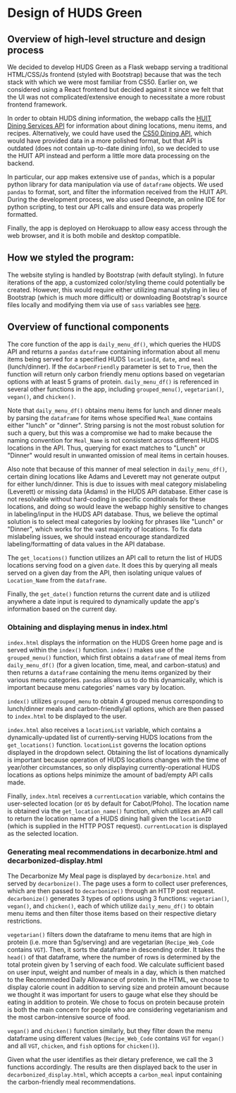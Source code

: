 # Design of HUDS Green

## Overview of high-level structure and design process

We decided to develop HUDS Green as a Flask webapp serving a traditional HTML/CSS/Js frontend (styled with Bootstrap) because that was the tech stack with which we were most familiar from CS50. Earlier on, we considered using a React frontend but decided against it since we felt that the UI was not complicated/extensive enough to necessitate a more robust frontend framework.

In order to obtain HUDS dining information, the webapp calls the [HUIT Dining Services API](https://portal.apis.huit.harvard.edu/dining-overview) for information about dining locations, menu items, and recipes. Alternatively, we could have used the [CS50 Dining API](https://cs50.readthedocs.io/api/dining/), which would have provided data in a more polished format, but that API is outdated (does not contain up-to-date dining info), so we decided to use the HUIT API instead and perform a little more data processing on the backend.

In particular, our app makes extensive use of `pandas`, which is a popular python library for data manipulation via use of `dataframe` objects. We used `pandas` to format, sort, and filter the information received from the HUIT API. During the development process, we also used Deepnote, an online IDE for python scripting, to test our API calls and ensure data was properly formatted.

Finally, the app is deployed on Herokuapp to allow easy access through the web browser, and it is both mobile and desktop compatible.

## How we styled the program:

The website styling is handled by Bootstrap (with default styling). In future iterations of the app, a customized color/styling theme could potentially be created. However, this would require either utilizing manual styling in lieu of Bootstrap (which is much more difficult) or downloading Bootstrap's source files locally and modifying them via use of `sass` variables see [here](https://getbootstrap.com/docs/4.0/getting-started/theming/).

## Overview of functional components

The core function of the app is `daily_menu_df()`, which queries the HUDS API and returns a `pandas` `dataframe` containing information about all menu items being served for a specified HUDS `locationId`, `date`, and `meal` (lunch/dinner). If the `doCarbonFriendly` parameter is set to `True`, then the function will return only carbon friendly menu options based on vegetarian options with at least 5 grams of protein. `daily_menu_df()` is referenced in several other functions in the app, including `grouped_menu()`, `vegetarian()`, `vegan()`, and `chicken()`.

Note that `daily_menu_df()` obtains menu items for lunch and dinner meals by parsing the `dataframe` for items whose specified `Meal_Name` contains either "lunch" or "dinner". String parsing is not the most robust solution for such a query, but this was a compromise we had to make because the naming convention for `Meal_Name` is not consistent across different HUDS locations in the API. Thus, querying for exact matches to "Lunch" or "Dinner" would result in unwanted omission of meal items in certain houses.

Also note that because of this manner of meal selection in `daily_menu_df()`, certain dining locations like Adams and Leverett may not generate output for either lunch/dinner. This is due to issues with meal category mislabeling (Leverett) or missing data (Adams) in the HUDS API database. Either case is not resolvable without hard-coding in specific conditionals for these locations, and doing so would leave the webapp highly sensitive to changes in labeling/input in the HUDS API database. Thus, we believe the optimal solution is to select meal categories by looking for phrases like "Lunch" or "Dinner", which works for the vast majority of locations. To fix data mislabeling issues, we should instead encourage standardized labeling/formatting of data values in the API database.

The `get_locations()` function utilizes an API call to return the list of HUDS locations serving food on a given `date`. It does this by querying all meals served on a given day from the API, then isolating unique values of `Location_Name` from the `dataframe`.

Finally, the `get_date()` function returns the current date and is utilized anywhere a date input is required to dynamically update the app's information based on the current day.

### Obtaining and displaying menus in index.html

`index.html` displays the information on the HUDS Green home page and is served within the `index()` function. `index()` makes use of the `grouped_menu()` function, which first obtains a `dataframe` of meal items from `daily_menu_df()` (for a given location, time, meal, and carbon-status) and then returns a `dataframe` containing the menu items organized by their various menu categories. `pandas` allows us to do this dynamically, which is important because menu categories' names vary by location.

`index()` utilizes `grouped_menu` to obtain 4 grouped menus corresponding to lunch/dinner meals and carbon-friendly/all options, which are then passed to `index.html` to be displayed to the user.

`index.html` also receives a `locationList` variable, which contains a dynamically-updated list of currently-serving HUDS locations from the `get_locations()` function. `locationList` governs the location options displayed in the dropdown select. Obtaining the list of locations dynamically is important because operation of HUDS locations changes with the time of year/other circumstances, so only displaying currently-operational HUDS locations as options helps minimize the amount of bad/empty API calls made.

Finally, `index.html` receives a `currentLocation` variable, which contains the user-selected location (or `05` by default for Cabot/Pfoho). The location name is obtained via the `get_location_name()` function, which utilizes an API call to return the location name of a HUDS dining hall given the `locationID` (which is supplied in the HTTP POST request). `currentLocation` is displayed as the selected location.

### Generating meal recommendations in decarbonize.html and decarbonized-display.html

The Decarbonize My Meal page is displayed by `decarbonize.html` and served by `decarbonize()`. The page uses a form to collect user preferences, which are then passed to `decarbonize()` through an HTTP post request. `decarbonize()` generates 3 types of options using 3 functions: `vegetarian()`, `vegan()`, and `chicken()`, each of which utilize `daily_menu_df()` to obtain menu items and then filter those items based on their respective dietary restrictions.

`vegetarian()` filters down the dataframe to menu items that are high in protein (i.e. more than 5g/serving) and are vegetarian (`Recipe_Web_Code` contains `VGT`). Then, it sorts the dataframe in descending order. It takes the `head()` of that dataframe, where the number of rows is determined by the total protein given by 1 serving of each food. We calculate sufficient based on user input, weight and number of meals in a day, which is then matched to the Recommneded Daily Allowance of protein. In the HTML, we choose to display calorie count in addition to serving size and protein amount because we thought it was important for users to gauge what else they should be eating in addition to protein. We chose to focus on protein because protein is both the main concern for people who are considering vegetarianism and the most carbon-intensive source of food.

`vegan()` and `chicken()` function similarly, but they filter down the menu dataframe using different values (`Recipe_Web_Code` contains `VGT` for `vegan()` and all `VGT`, `chicken`, and `fish` options for `chicken()`).

Given what the user identifies as their dietary preference, we call the 3 functions accordingly. The results are then displayed back to the user in `decarbonized_display.html`, which accepts a `carbon_meal` input containing the carbon-friendly meal recommendations.
